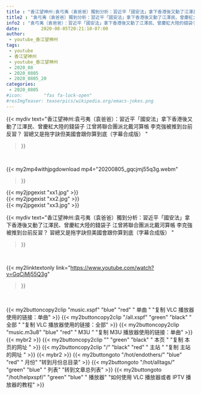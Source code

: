 ```yaml
---
title : "香江望神州:袁弓夷（袁爸爸）獨到分析：習近平「國安法」拿下香港後又動了江澤民、曾慶紅大陸的錢袋子 江曾將聯合團派北戴河算帳 李克強被推到台前反習？ 習總又是拖字訣但美國會跟你算到底（字幕合成版） "
title2 : "袁弓夷（袁爸爸）獨到分析：習近平「國安法」拿下香港後又動了江澤民、曾慶紅大陸的錢袋子 江曾將聯合團派北戴河算帳 李克強被推到台前反習？ 習總又是拖字訣但美國會跟你算到底（字幕合成版） "
info2 : "袁弓夷（袁爸爸）：習近平「國安法」拿下香港後又動了江澤民、曾慶紅大陸的錢袋子 江曾將聯合團派北戴河算帳 李克強被推到台前反習？ 習總又是拖字訣但美國會跟你算到底（字幕合成版） "
date:        2020-08-05T20:21:10-07:00
author:
 - youtube_香江望神州
tags:
 - youtube
 - 香江望神州
 - youtube_香江望神州
 - 2020_08
 - 2020_0805
 - 2020_0805_20
categories:
 - 2020_0805
#icon:        "fas fa-lock-open"
#resImgTeaser: teaserpics/wikipedia.org/emacs-jokes.png
---
```


{{< mydiv text="香江望神州:袁弓夷（袁爸爸）：習近平「國安法」拿下香港後又動了江澤民、曾慶紅大陸的錢袋子 江曾將聯合團派北戴河算帳 李克強被推到台前反習？ 習總又是拖字訣但美國會跟你算到底（字幕合成版） "
>}}
<br>


{{< my2mp4withjpgdownload mp4="20200805_gqcjmj55q3g.webm"
>}}

{{< my2jpgexist "xx1.jpg" >}}<br>
{{< my2jpgexist "xx2.jpg" >}}<br>
{{< my2jpgexist "xx3.jpg" >}}<br>



{{< mydiv text="香江望神州:袁弓夷（袁爸爸）獨到分析：習近平「國安法」拿下香港後又動了江澤民、曾慶紅大陸的錢袋子 江曾將聯合團派北戴河算帳 李克強被推到台前反習？ 習總又是拖字訣但美國會跟你算到底（字幕合成版） "
>}}
<br>

{{< my2linktextonly link="https://www.youtube.com/watch?v=GqCjMj55Q3g"
>}}


<br>

{{< my2buttoncopy2clip "music.xspf"        "blue"   "red"    " 单曲 "  "复制 VLC 播放器使用的链接：单曲" >}} {{< my2buttoncopy2clip "/all.xspf"         "green"  "black"  " 全部 "  "复制 VLC 播放器使用的链接：全部" >}} {{< my2buttoncopy2clip "music.m3u8"        "blue"   "red"    " M3U  "    "复制 M3U 播放器使用的链接：单曲" >}} {{< mybr2 >}} {{< my2buttoncopy2clip ""                  "green"  "black"  " 本页 "    "复制 本页的网址 " >}} {{< my2buttoncopy2clip "/"                 "black"  "red"    " 主站 "    "复制 主站的网址 " >}} {{< mybr2 >}} {{< my2buttongoto      "/hot/endothers/"   "blue"   "red"    " 月份"   "转到月份总目录" >}} {{< my2buttongoto      "/hot/alltags/"     "green"  "blue"   " 列表"   "转到文章总列表" >}} {{< my2buttongoto      "/hot/helpxspf/"    "green"  "blue"   " 播放器" "如何使用 VLC 播放器或者 IPTV 播放器的教程" >}} 
